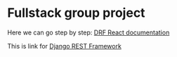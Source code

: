 # Fullstack group project

Here we can go step by step:
[DRF React documentation](DRF_React.md)

This is link for [Django REST Framework](https://www.django-rest-framework.org/)

